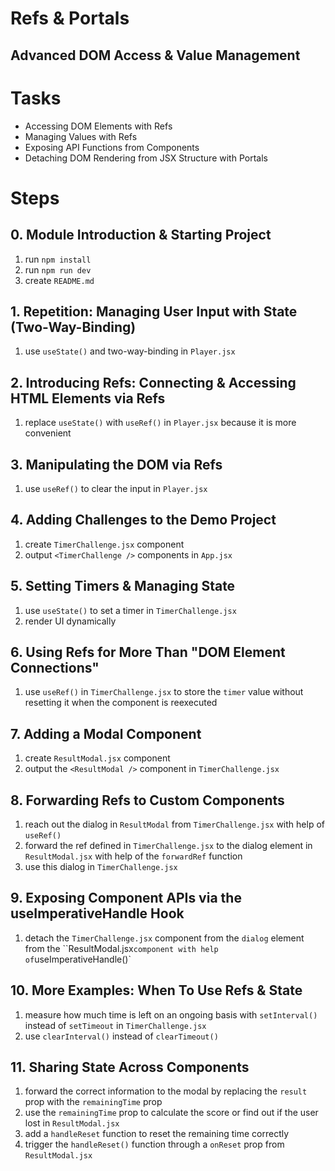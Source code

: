 # Refs & Portals

## Advanced DOM Access & Value Management

# Tasks

- Accessing DOM Elements with Refs
- Managing Values with Refs
- Exposing API Functions from Components
- Detaching DOM Rendering from JSX Structure with Portals

# Steps

## 0. Module Introduction & Starting Project

1. run `npm install`
2. run `npm run dev`
3. create `README.md`

## 1. Repetition: Managing User Input with State (Two-Way-Binding)

1. use `useState()` and two-way-binding in `Player.jsx`

## 2. Introducing Refs: Connecting & Accessing HTML Elements via Refs

1. replace `useState()` with `useRef()` in `Player.jsx` because it is more convenient

## 3. Manipulating the DOM via Refs

1. use `useRef()` to clear the input in `Player.jsx`

## 4. Adding Challenges to the Demo Project

1. create `TimerChallenge.jsx` component
2. output `<TimerChallenge />` components in `App.jsx`

## 5. Setting Timers & Managing State

1. use `useState()` to set a timer in `TimerChallenge.jsx`
2. render UI dynamically

## 6. Using Refs for More Than "DOM Element Connections"

1. use `useRef()` in `TimerChallenge.jsx` to store the `timer` value without resetting it when the component is reexecuted

## 7. Adding a Modal Component

1. create `ResultModal.jsx` component
2. output the `<ResultModal />` component in `TimerChallenge.jsx`

## 8. Forwarding Refs to Custom Components

1. reach out the dialog in `ResultModal` from `TimerChallenge.jsx` with help of `useRef()`
2. forward the ref defined in `TimerChallenge.jsx` to the dialog element in `ResultModal.jsx` with help of the `forwardRef` function
3. use this dialog in `TimerChallenge.jsx`

## 9. Exposing Component APIs via the useImperativeHandle Hook

1. detach the `TimerChallenge.jsx` component from the `dialog` element from the ``ResultModal.jsx` component with help of `useImperativeHandle()`

## 10. More Examples: When To Use Refs & State

1. measure how much time is left on an ongoing basis with `setInterval()` instead of `setTimeout` in `TimerChallenge.jsx`
2. use `clearInterval()` instead of `clearTimeout()`

## 11. Sharing State Across Components

1. forward the correct information to the modal by replacing the `result` prop with the `remainingTime` prop
2. use the `remainingTime` prop to calculate the score or find out if the user lost in `ResultModal.jsx`
3. add a `handleReset` function to reset the remaining time correctly
4. trigger the `handleReset()` function through a `onReset` prop from `ResultModal.jsx`

